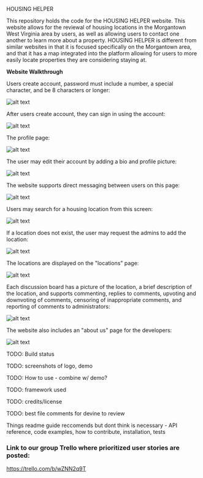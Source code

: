 HOUSING HELPER

This repository holds the code for the HOUSING HELPER website. This website allows for the reviewal of housing locations in the Morgantown West Virginia area by users, as well as allowing users to contact one another to learn more about a property. HOUSING HELPER is different from similar websites in that it is focused specifically on the Morgantown area, and that it has a map integrated into the platform allowing for users to more easily locate properties they are considering staying at.

**Website Walkthrough**

Users create account, password must include a number, a special character, and be 8 characters or longer:

![alt text](https://github.com/tdevine1/WVU_CS230_2021.01_Group07/blob/main/screenshots/createaccount.png?raw=true)

After users create account, they can sign in using the account:

![alt text](https://github.com/tdevine1/WVU_CS230_2021.01_Group07/blob/main/screenshots/signin.png?raw=true)

The profile page:

![alt text](https://github.com/tdevine1/WVU_CS230_2021.01_Group07/blob/main/screenshots/profile.png?raw=true)

The user may edit their account by adding a bio and profile picture:

![alt text](https://github.com/tdevine1/WVU_CS230_2021.01_Group07/blob/main/screenshots/editprofile.png?raw=true)

The website supports direct messaging between users on this page:

![alt text](https://github.com/tdevine1/WVU_CS230_2021.01_Group07/blob/main/screenshots/directmessage.png?raw=true)

Users may search for a housing location from this screen:

![alt text](https://github.com/tdevine1/WVU_CS230_2021.01_Group07/blob/main/screenshots/search.png?raw=true)

If a location does not exist, the user may request the admins to add the location:

![alt text](https://github.com/tdevine1/WVU_CS230_2021.01_Group07/blob/main/screenshots/request.png?raw=true)

The locations are displayed on the "locations" page:

![alt text](https://github.com/tdevine1/WVU_CS230_2021.01_Group07/blob/main/screenshots/gallery.png?raw=true) 

Each discussion board has a picture of the location, a brief description of the location, and supports commenting, replies to comments, upvoting and downvoting of comments, censoring of inappropriate comments, and reporting of comments to administrators:

![alt text](https://github.com/tdevine1/WVU_CS230_2021.01_Group07/blob/main/screenshots/comments.png?raw=true)

The website also includes an "about us" page for the developers:

![alt text](https://github.com/tdevine1/WVU_CS230_2021.01_Group07/blob/main/screenshots/aboutus.png?raw=true)







TODO: Build status

TODO: screenshots of logo, demo

TODO: How to use - combine w/ demo?

TODO: framework used

TODO: credits/license

TODO: best file comments for devine to review



Things readme guide reccomends but dont think is necessary - API reference, code examples, how to contribute, installation, tests

### Link to our group Trello where prioritized user stories are posted:

https://trello.com/b/wZNN2q9T
